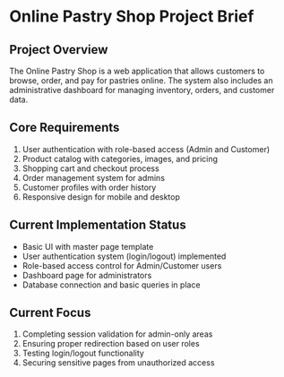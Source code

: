 # Online Pastry Shop Project Brief

## Project Overview
The Online Pastry Shop is a web application that allows customers to browse, order, and pay for pastries online. The system also includes an administrative dashboard for managing inventory, orders, and customer data.

## Core Requirements
1. User authentication with role-based access (Admin and Customer)
2. Product catalog with categories, images, and pricing
3. Shopping cart and checkout process
4. Order management system for admins
5. Customer profiles with order history
6. Responsive design for mobile and desktop

## Current Implementation Status
- Basic UI with master page template
- User authentication system (login/logout) implemented
- Role-based access control for Admin/Customer users
- Dashboard page for administrators
- Database connection and basic queries in place

## Current Focus
1. Completing session validation for admin-only areas
2. Ensuring proper redirection based on user roles
3. Testing login/logout functionality
4. Securing sensitive pages from unauthorized access